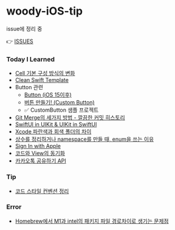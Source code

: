 # woody-iOS-tip

issue에 정리 중 

👉 [ISSUES](https://github.com/wody27/wody-tip/issues)

### Today I Learned 

- [Cell 기본 구성 방식의 변화](https://github.com/wody-d/woody-iOS-tip/issues/25)
- [Clean Swift Template](https://github.com/wody-d/woody-iOS-tip/issues/21)
- Button 관련 
  - [Button (iOS 15이후)](https://github.com/wody-d/woody-iOS-tip/issues/20)
  - [버튼 만들기! (Custom Button)](https://github.com/wody-d/woody-iOS-tip/issues/22)
  - ✅ CustomButton 샘플 프로젝트 
- [Git Merge의 세가지 방법 - 깔끔한 커밋 히스토리](https://github.com/wody-d/woody-iOS-tip/issues/18)
- [SwiftUI in UIKit & UIKit in SwiftUI](https://github.com/wody-d/woody-iOS-tip/issues/8)
- [Xcode 파란색과 회색 폴더의 차이](https://github.com/wody-d/woody-iOS-tip/issues/10)
- [상수를 정리하거나 namespace를 만들 때, enum을 쓰는 이유](https://github.com/wody-d/woody-iOS-tip/issues/12)
- [Sign In with Apple](https://github.com/wody-d/woody-iOS-tip/issues/13)
- [코드와 View의 동기화](https://github.com/wody-d/woody-iOS-tip/issues/14)
- [카카오톡 공유하기 API](https://github.com/wody-d/woody-iOS-tip/issues/15)

### Tip

- [코드 스타일 컨벤션 정리](https://github.com/wody-d/woody-iOS-tip/issues/11)

### Error

- [Homebrew에서 M1과 intel의 패키지 파일 경로차이로 생기는 문제점](https://github.com/wody-d/woody-iOS-tip/issues/7)
